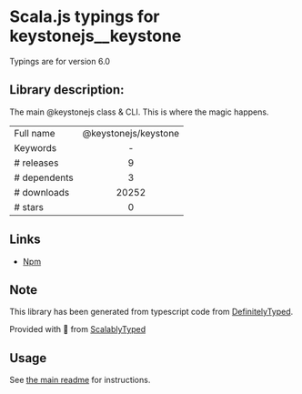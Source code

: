 
# Scala.js typings for keystonejs__keystone

Typings are for version 6.0

## Library description:
The main @keystonejs class & CLI. This is where the magic happens.

|                    |                 |
| ------------------ | :-------------: |
| Full name          | @keystonejs/keystone |
| Keywords           | - |
| # releases         | 9 |
| # dependents       | 3 |
| # downloads        | 20252 |
| # stars            | 0 |

## Links
- [Npm](https://www.npmjs.com/package/%40keystonejs%2Fkeystone)
    


## Note
This library has been generated from typescript code from [DefinitelyTyped](https://definitelytyped.org).

Provided with :purple_heart: from [ScalablyTyped](https://github.com/oyvindberg/ScalablyTyped)

## Usage
See [the main readme](../../readme.md) for instructions.


